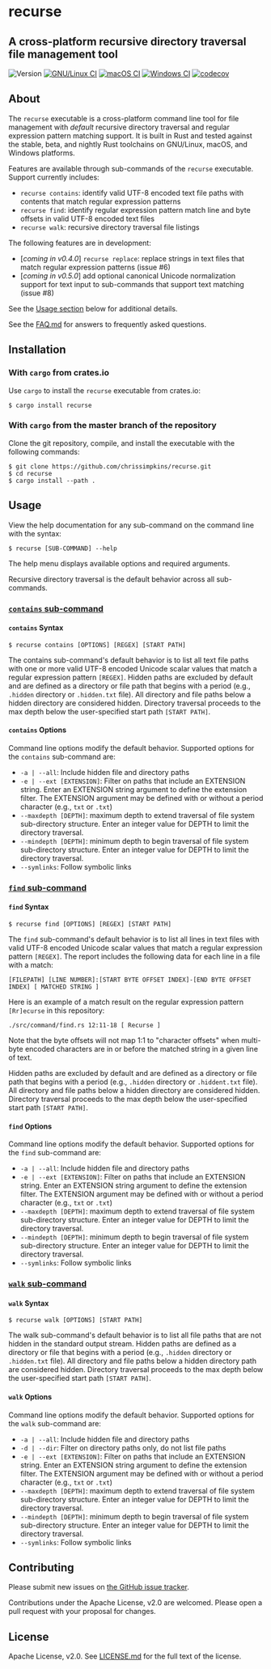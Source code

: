 # recurse

## A cross-platform recursive directory traversal file management tool

![Version](https://img.shields.io/github/v/release/chrissimpkins/recurse?sort=semver)
[![GNU/Linux CI](https://github.com/chrissimpkins/recurse/workflows/GNU/Linux%20CI/badge.svg)](https://github.com/chrissimpkins/recurse/actions?query=workflow%3A%22GNU%2FLinux+CI%22)
[![macOS CI](https://github.com/chrissimpkins/recurse/workflows/macOS%20CI/badge.svg)](https://github.com/chrissimpkins/recurse/actions?query=workflow%3A%22macOS+CI%22)
[![Windows CI](https://github.com/chrissimpkins/recurse/workflows/Windows%20CI/badge.svg)](https://github.com/chrissimpkins/recurse/actions?query=workflow%3A%22Windows+CI%22)
[![codecov](https://codecov.io/gh/chrissimpkins/recurse/branch/master/graph/badge.svg)](https://codecov.io/gh/chrissimpkins/recurse)

## About

The `recurse` executable is a cross-platform command line tool for file management with *default* recursive directory traversal and regular expression pattern matching support.  It is built in Rust and tested against the stable, beta, and nightly Rust toolchains on GNU/Linux, macOS, and Windows platforms.

Features are available through sub-commands of the `recurse` executable. Support currently includes:

- `recurse contains`: identify valid UTF-8 encoded text file paths with contents that match regular expression patterns
- `recurse find`: identify regular expression pattern match line and byte offsets in valid UTF-8 encoded text files
- `recurse walk`: recursive directory traversal file listings

The following features are in development:

- [*coming in v0.4.0*] `recurse replace`: replace strings in text files that match regular expression patterns (issue #6)
- [*coming in v0.5.0*] add optional canonical Unicode normalization support for text input to sub-commands that support text matching (issue #8)

See the [Usage section](#usage) below for additional details.

See the [FAQ.md](FAQ.md) for answers to frequently asked questions.

## Installation

### With `cargo` from crates.io

Use `cargo` to install the `recurse` executable from crates.io:

```
$ cargo install recurse
```

### With `cargo` from the master branch of the repository

Clone the git repository, compile, and install the executable with the following commands:

```
$ git clone https://github.com/chrissimpkins/recurse.git
$ cd recurse
$ cargo install --path .
```

## Usage

View the help documentation for any sub-command on the command line with the syntax:

```
$ recurse [SUB-COMMAND] --help
```

The help menu displays available options and required arguments.

Recursive directory traversal is the default behavior across all sub-commands.  

### [`contains` sub-command]()

#### `contains` Syntax

```
$ recurse contains [OPTIONS] [REGEX] [START PATH]
```

The contains sub-command's default behavior is to list all text file paths with one or more valid UTF-8 encoded Unicode scalar values that match a regular expression pattern `[REGEX]`.  Hidden paths are excluded by default and are defined as a directory or file path that begins with a period (e.g., `.hidden` directory or `.hidden.txt` file).  All directory and file paths below a hidden directory are considered hidden.  Directory traversal proceeds to the max depth below the user-specified start path `[START PATH]`.

#### `contains` Options

Command line options modify the default behavior. Supported options for the `contains` sub-command are:

- `-a | --all`: Include hidden file and directory paths
- `-e | --ext [EXTENSION]`: Filter on paths that include an EXTENSION string.  Enter an EXTENSION string argument to define the extension filter.  The EXTENSION argument may be defined with or without a period character (e.g., `txt` or `.txt`)
- `--maxdepth [DEPTH]`: maximum depth to extend traversal of file system sub-directory structure.  Enter an integer value for DEPTH to limit the directory traversal.
- `--mindepth [DEPTH]`: minimum depth to begin traversal of file system sub-directory structure.  Enter an integer value for DEPTH to limit the directory traversal.
- `--symlinks`: Follow symbolic links

### [`find` sub-command]()

#### `find` Syntax

```
$ recurse find [OPTIONS] [REGEX] [START PATH]
```

The `find` sub-command's default behavior is to list all lines in text files with valid UTF-8 encoded Unicode scalar values that match a regular expression pattern `[REGEX]`.  The report includes the following data for each line in a file with a match:

```
[FILEPATH] [LINE NUMBER]:[START BYTE OFFSET INDEX]-[END BYTE OFFSET INDEX] [ MATCHED STRING ]
```

Here is an example of a match result on the regular expression pattern `[Rr]ecurse` in this repository:

```
./src/command/find.rs 12:11-18 [ Recurse ]
```

Note that the byte offsets will not map 1:1 to "character offsets" when multi-byte encoded characters are in or before the matched string in a given line of text.

Hidden paths are excluded by default and are defined as a directory or file path that begins with a period (e.g., `.hidden` directory or `.hiddent.txt` file).  All directory and file paths below a hidden directory are considered hidden.  Directory traversal proceeds to the max depth below the user-specified start path `[START PATH]`.

#### `find` Options

Command line options modify the default behavior. Supported options for the `find` sub-command are:

- `-a | --all`: Include hidden file and directory paths
- `-e | --ext [EXTENSION]`: Filter on paths that include an EXTENSION string.  Enter an EXTENSION string argument to define the extension filter.  The EXTENSION argument may be defined with or without a period character (e.g., `txt` or `.txt`)
- `--maxdepth [DEPTH]`: maximum depth to extend traversal of file system sub-directory structure.  Enter an integer value for DEPTH to limit the directory traversal.
- `--mindepth [DEPTH]`: minimum depth to begin traversal of file system sub-directory structure.  Enter an integer value for DEPTH to limit the directory traversal.
- `--symlinks`: Follow symbolic links

### [`walk` sub-command]()

#### `walk` Syntax

```
$ recurse walk [OPTIONS] [START PATH]
```

The walk sub-command's default behavior is to list all file paths that are not hidden in the standard output stream.  Hidden paths are defined as a directory or file that begins with a period (e.g., `.hidden` directory or `.hidden.txt` file).  All directory and file paths below a hidden directory path are considered hidden.  Directory traversal proceeds to the max depth below the user-specified start path `[START PATH]`.

#### `walk` Options

Command line options modify the default behavior. Supported options for the `walk` sub-command are:

- `-a | --all`: Include hidden file and directory paths
- `-d | --dir`: Filter on directory paths only, do not list file paths
- `-e | --ext [EXTENSION]`: Filter on paths that include an EXTENSION string.  Enter an EXTENSION string argument to define the extension filter.  The EXTENSION argument may be defined with or without a period character (e.g., `txt` or `.txt`)
- `--maxdepth [DEPTH]`: maximum depth to extend traversal of file system sub-directory structure.  Enter an integer value for DEPTH to limit the directory traversal.
- `--mindepth [DEPTH]`: minimum depth to begin traversal of file system sub-directory structure.  Enter an integer value for DEPTH to limit the directory traversal.
- `--symlinks`: Follow symbolic links

## Contributing

Please submit new issues on [the GitHub issue tracker](https://github.com/chrissimpkins/recurse/issues).

Contributions under the Apache License, v2.0 are welcomed.  Please open a pull request with your proposal for changes.  

## License

Apache License, v2.0.  See [LICENSE.md](LICENSE.md) for the full text of the license.
